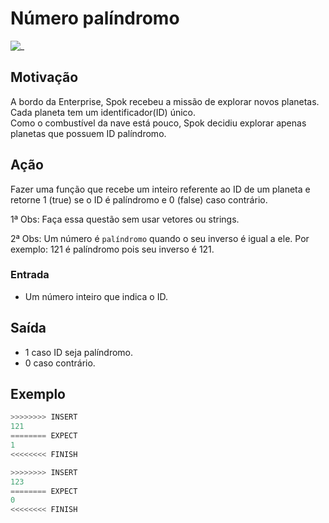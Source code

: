 # Número palíndromo

![_](cover.jpg)

## Motivação

A bordo da Enterprise, Spok recebeu a missão de explorar novos planetas.  
Cada planeta tem um identificador(ID) único.  
Como o combustível da nave está pouco, Spok decidiu explorar apenas planetas que possuem ID palíndromo.  

## Ação

Fazer uma função que recebe um inteiro referente ao ID de um planeta e retorne 1 (true)  se o ID é palíndromo e 0 (false) caso contrário.

1ª Obs: Faça essa questão sem usar vetores ou strings.  

2ª Obs: Um número é `palíndromo` quando o seu inverso é igual a ele.
Por exemplo: 121 é palíndromo pois seu inverso é 121.

### Entrada

* Um número inteiro que indica o ID.  

## Saída

* 1 caso ID seja palíndromo.
* 0 caso contrário.  

## Exemplo

``` py
>>>>>>>> INSERT
121
======== EXPECT  
1
<<<<<<<< FINISH
```

```py
>>>>>>>> INSERT
123
======== EXPECT
0
<<<<<<<< FINISH
```
